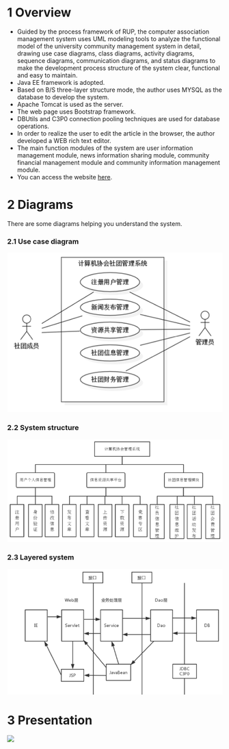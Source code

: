 # 1 Overview
- Guided by the process framework of RUP, the computer association management system uses UML modeling tools to analyze the functional model of the university community management system in detail, drawing use case diagrams, class diagrams, activity diagrams, sequence diagrams, communication diagrams, and status diagrams to make the development process structure of the system clear, functional and easy to maintain. 
-  Java EE framework is adopted.
-  Based on B/S three-layer structure mode, the author uses MYSQL as the database to develop the system. 
- Apache Tomcat is used as the server. 
- The web page uses Bootstrap framework.  
- DBUtils and C3P0 connection pooling techniques are used for database operations. 
- In order to realize the user to edit the article in the browser, the author developed a WEB rich text editor.
-  The main function modules of the system are user information management module, news information sharing module, community financial management module and community information management module. 
-  You can access the website [here](https://www.qyh-xx.top/ComputerAssociation).

# 2 Diagrams

There are some diagrams helping you understand the system.

### 2.1 Use case diagram
![](images/usecase.png)
### 2.2 System structure
![](images/systemstructure.png)
### 2.3 Layered system
![](images/layeredsystem.png)

# 3 Presentation
![](images/presentation.png)

